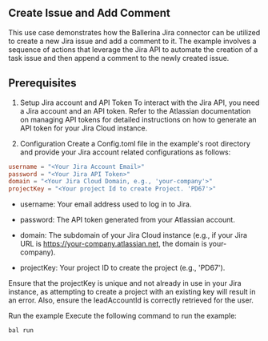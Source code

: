## Create Issue and Add Comment

This use case demonstrates how the Ballerina Jira connector can be utilized to create a new Jira issue and add a comment to it. The example involves a sequence of actions that leverage the Jira API to automate the creation of a task issue and then append a comment to the newly created issue.

## Prerequisites

1. Setup Jira account and API Token
To interact with the Jira API, you need a Jira account and an API token.
Refer to the Atlassian documentation on managing API tokens for detailed instructions on how to generate an API token for your Jira Cloud instance.

2. Configuration
Create a Config.toml file in the example's root directory and provide your Jira account related configurations as follows:

```toml
username = "<Your Jira Account Email>"
password = "<Your Jira API Token>"
domain = "<Your Jira Cloud Domain, e.g., 'your-company'>"
projectKey = "<Your project Id to create Project. 'PD67'>"
```


- username: Your email address used to log in to Jira.

- password: The API token generated from your Atlassian account.

- domain: The subdomain of your Jira Cloud instance (e.g., if your Jira URL is https://your-company.atlassian.net, the domain is your-company).

- projectKey: Your project ID to create the project (e.g., 'PD67').

Ensure that the projectKey is unique and not already in use in your Jira instance, as attempting to create a project with an existing key will result in an error. Also, ensure the leadAccountId is correctly retrieved for the user.

Run the example
Execute the following command to run the example:

```bash
bal run
```

